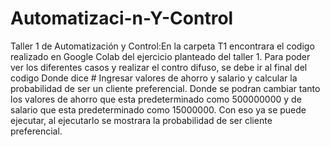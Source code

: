 # Automatizaci-n-Y-Control
Taller 1 de Automatización y Control:En la carpeta T1 encontrara el codigo realizado en Google Colab del ejercicio planteado del taller 1. Para poder ver los diferentes casos y realizar el contro difuso, se debe ir al final del codigo Donde dice # Ingresar valores de ahorro y salario y calcular la probabilidad de ser un cliente preferencial. Donde se podran cambiar tanto los valores de ahorro que esta predeterminado como 500000000 y de salario que esta predeterminado como 15000000. Con eso ya se puede ejecutar, al ejecutarlo se mostrara la probabilidad de ser cliente preferencial.
